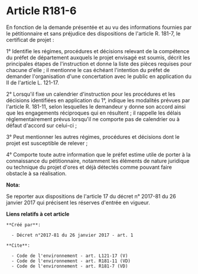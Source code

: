 # Article R181-6

En fonction de la demande présentée et au vu des informations fournies par le pétitionnaire et sans préjudice des
dispositions de l'article R. 181-7, le certificat de projet :

1° Identifie les régimes, procédures et décisions relevant de la compétence du préfet de département auxquels le projet
envisagé est soumis, décrit les principales étapes de l'instruction et donne la liste des pièces requises pour chacune
d'elle ; il mentionne le cas échéant l'intention du préfet de demander l'organisation d'une concertation avec le public en
application du II de l'article L. 121-17.

2° Lorsqu'il fixe un calendrier d'instruction pour les procédures et les décisions identifiées en application du 1°, indique
les modalités prévues par l'article R. 181-11, selon lesquelles le demandeur y donne son accord ainsi que les engagements
réciproques qui en résultent ; il rappelle les délais réglementairement prévus lorsqu'il ne comporte pas de calendrier ou à
défaut d'accord sur celui-ci ;

3° Peut mentionner les autres régimes, procédures et décisions dont le projet est susceptible de relever ;

4° Comporte toute autre information que le préfet estime utile de porter à la connaissance du pétitionnaire, notamment les
éléments de nature juridique ou technique du projet d'ores et déjà détectés comme pouvant faire obstacle à sa réalisation.

**Nota:**

Se reporter aux dispositions de l'article 17 du décret n° 2017-81 du 26 janvier 2017 qui précisent les réserves d'entrée en
vigueur.

**Liens relatifs à cet article**

	**Créé par**:

	  - Décret n°2017-81 du 26 janvier 2017 - art. 1

	**Cite**:

	  - Code de l'environnement - art. L121-17 (V)
	  - Code de l'environnement - art. R181-11 (VD)
	  - Code de l'environnement - art. R181-7 (VD)
